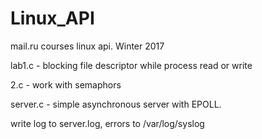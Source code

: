 # Linux_API
mail.ru courses linux api. Winter 2017


lab1.c - blocking file descriptor while process read or write

2.c - work with semaphors

server.c - simple asynchronous server with EPOLL.

write log to server.log,  errors to /var/log/syslog

